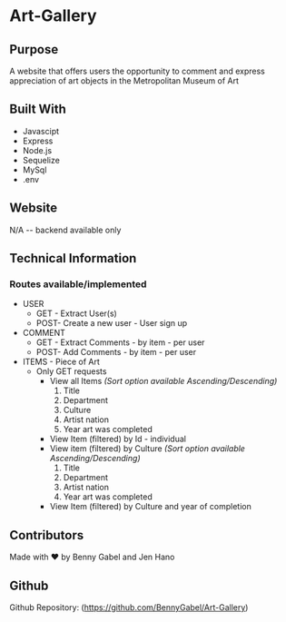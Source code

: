 # Art-Gallery


## Purpose
A website that offers users the opportunity to comment and express appreciation of art objects in the Metropolitan Museum of Art


## Built With
* Javascipt
* Express
* Node.js
* Sequelize
* MySql
* .env


## Website
N/A -- backend available only


## Technical Information
### Routes available/implemented
* USER
  - GET - Extract User(s)
  - POST- Create a new user - User sign up
* COMMENT
  - GET - Extract Comments - by item - per user
  - POST- Add Comments - by item - per user
* ITEMS - Piece of Art
  - Only GET requests
    - View all Items
      *(Sort option available   Ascending/Descending)*
      1. Title
      2. Department
      3. Culture
      4. Artist nation
      5. Year art was completed
    - View Item (filtered) by Id - individual
    - View item (filtered) by Culture 
      *(Sort option available   Ascending/Descending)*
      1. Title
      2. Department
      3. Artist nation
      4. Year art was completed    
    - View Item (filtered) by Culture and year of completion


## Contributors
Made with ❤️ by Benny Gabel and Jen Hano


## Github
Github Repository:  (https://github.com/BennyGabel/Art-Gallery)
